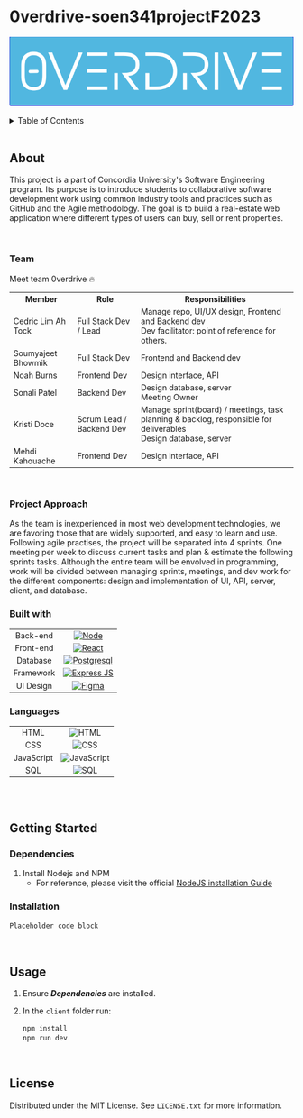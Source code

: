 # 0verdrive-soen341projectF2023

![Logo](./media/logo.png)

<details>
  <summary>Table of Contents</summary>
  <ol>
    <li>
      <a href="#about-">About</a>
      <ul>
        <li><a href="#team">Team</a></li>
        <li><a href="#project">Project Approach</a></li>
        <li><a href="#built-with">Built With</a></li>
      </ul>
    </li>
    <li>
      <a href="#Setup">Setup</a>
      <ul>
        <li><a href="#dependencies">Dependencies</a></li>
        <li><a href="#installation">Installation</a></li>
      </ul>
    </li>
    <li><a href="#usage">Usage</a></li>
    <li><a href="#contributing">Contributing</a></li>
    <li><a href="#license">License</a></li>
  </ol>
</details>

<br>

## About

This project is a part of Concordia University's Software Engineering program. Its purpose is to introduce students to collaborative software development work using common industry tools and practices such as GitHub and the Agile methodology. The goal is to build a real-estate web application where different types of users can buy, sell or rent properties.

<br>

### Team

Meet team 0verdrive :fire:
<table>
    <tr>
        <th>Member</th>
        <th>Role</th>
        <th>Responsibilities</th>
    </tr>
    <tr>
        <td>Cedric Lim Ah Tock</td>
        <td>Full Stack Dev / Lead</td>
        <td>Manage repo, UI/UX design, Frontend and Backend dev<br>
          Dev facilitator: point of reference for others.</td>
    </tr>
    <tr>
        <td>Soumyajeet Bhowmik</td>
        <td>Full Stack Dev</td>
        <td>Frontend and Backend dev</td>
    </tr>
    <tr>
        <td>Noah Burns</td>
        <td>Frontend Dev</td>
        <td>Design interface, API</td>
    </tr>
    <tr>
        <td>Sonali Patel</td>
        <td>Backend Dev</td>
        <td>Design database, server<br>
          Meeting Owner</td>
    </tr>
    <tr>
        <td>Kristi Doce</td>
        <td>Scrum Lead / Backend Dev</td>
        <td>
          Manage sprint(board) / meetings, task planning & backlog, responsible for deliverables<br>
          Design database, server
        </td>
    </tr>
    <tr>
        <td>Mehdi Kahouache</td>
        <td>Frontend Dev</td>
        <td>Design interface, API</td>
    </tr>
</table>

<br>

### Project Approach

As the team is inexperienced in most web development technologies, we are favoring those that are widely supported, and easy to learn and use.
Following agile practises, the project will be separated into 4 sprints. One meeting per week to discuss current tasks and plan & estimate the following sprints tasks. Although the entire team will be envolved in programming, work will be divided between managing sprints, meetings, and dev work for the different components: design and implementation of UI, API, server, client, and database.

### Built with

|       |                                                  |
| :---: | :----------------------------------------------: |
| Back-end  | [![Node][node-shield]][node-url]    |
| Front-end | [![React][react-shield]][react-url]  |
| Database | [![Postgresql][postgresql-shield]][postgresql-url] |
| Framework | [![Express JS][express-shield]][express-url] |
| UI Design | [![Figma][figma-shield]][figma-url] |

### Languages

|       |                                                  |
| :---: | :----------------------------------------------: |
|  HTML  | ![HTML][html-shield]  |
| CSS | ![CSS][css-shield]  |
| JavaScript | ![JavaScript][js-shield]|
| SQL | ![SQL][sql-shield]|

<br><br>

## Getting Started

### Dependencies

1. Install Nodejs and NPM
   - For reference, please visit the official [NodeJS installation Guide][nodejs-install-url]

### Installation

```sh 
Placeholder code block
```

<br>

## Usage

1. Ensure ***Dependencies*** are installed.
2. In the ```client``` folder run:

    ```sh
    npm install
    npm run dev
    ```

<br>


## License

Distributed under the MIT License. See `LICENSE.txt` for more information.

<!-- MARKDOWN LINKS & IMAGES -->
[react-shield]: https://img.shields.io/badge/React-20232A?style=for-the-badge&logo=react
[react-url]: https://reactjs.org/
[node-shield]: https://img.shields.io/badge/NodeJs-20232A?style=for-the-badge&logo=nodedotjs
[node-url]: https://nodejs.org/
[postgresql-shield]: https://img.shields.io/badge/Postgresql-20232A?style=for-the-badge&logo=postgresql
[postgresql-url]: https://www.postgresql.org/
[express-shield]: https://img.shields.io/badge/Express-20232A?style=for-the-badge&logo=express
[express-url]: https://expressjs.com/
[figma-shield]: https://img.shields.io/badge/Figma-20232A?style=for-the-badge&logo=figma
[figma-url]: https://www.figma.com/
[js-shield]: https://img.shields.io/badge/JavaScript-20232A?style=for-the-badge&logo=javascript
[js-url]: https://www.javascript.com/
[html-shield]: https://img.shields.io/badge/HTML5-E34F26?style=for-the-badge&logo=html5
[css-shield]: https://img.shields.io/badge/CSS3-1572B6?style=for-the-badge&logo=css3
[sql-shield]: https://img.shields.io/badge/SQL-20232A?style=for-the-badge&logo=sql

[nodejs-install-url]: https://github.com/nodesource/distributions/blob/master/README.md